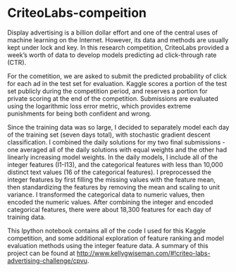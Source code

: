 CriteoLabs-compeition
=====================

Display advertising is a billion dollar effort and one of the central uses of machine learning on the Internet. However, its data and methods are usually kept under lock and key. In this research competition, CriteoLabs provided a week’s worth of data to develop models predicting ad click-through rate (CTR).

For the cometition, we are asked to submit the predicted probability of click for each ad in the test set for evaluation.  Kaggle scores a portion of the test set publicly during the competition period, and reserves a portion for private scoring at the end of the competition. Submissions are evaluated using the logarithmic loss error metric, which provides extreme punishments for being both confident and wrong.

Since the training data was so large, I decided to separately model each day of the training set (seven days total), with stochastic gradient descent classification. I combined the daily solutions for my two final submissions - one averaged all of the daily solutions with equal weights and the other had linearly increasing model weights. In the daily models, I include all of the integer features (I1-I13), and the categorical features with less than 10,000 distinct text values (16 of the categorical features). I preprocessed the integer features by first filling the missing values with the feature mean, then standardizing the features by removing the mean and scaling to unit variance. I transformed the categorical data to numeric values, then encoded the numeric values. After combining the integer and encoded categorical features, there were about 18,300 features for each day of training data.

This Ipython notebook contains all of the code I used for this Kaggle competition, and some additional exploration of feature ranking and model evaluation methods using the integer feature data. A summary of this project can be found at http://www.kellygwiseman.com/#!criteo-labs-advertising-challenge/cpvu.